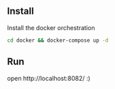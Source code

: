 ## Install

Install the docker orchestration

```sh
cd docker && docker-compose up -d
```

## Run

open http://localhost:8082/ :)
